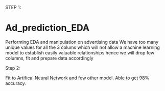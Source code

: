 STEP 1:
# Ad_prediction_EDA
Performing EDA and manipulation on advertising data 
We have too many unique values for all the 3 colums which will not allow a machine learning model to establish easily valuable relationships hence we will drop few columns, fit and prepare data accordingly

Step 2:

Fit to Artifical Neural Network and few other model.
Able to get 98% accuracy.
